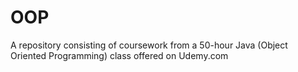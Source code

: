 # OOP
A repository consisting of coursework from a 50-hour Java (Object Oriented Programming) class offered on Udemy.com
